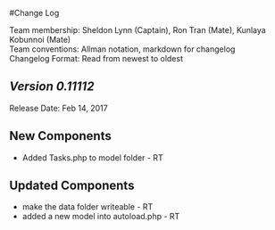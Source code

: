 #Change Log

Team membership:  Sheldon Lynn (Captain), Ron Tran (Mate), Kunlaya Kobunnoi (Mate)  
Team conventions: Allman notation, markdown for changelog  
Changelog Format: Read from newest to oldest

## *Version 0.11112*

Release Date: Feb 14, 2017

## New Components
 - Added Tasks.php to model folder - RT

## Updated Components
 - make the data  folder writeable - RT
 - added a new model into autoload.php - RT
